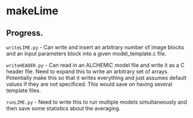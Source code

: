 # makeLime

## Progress.

`writeLIME.py` - Can write and insert an arbitrary number of image blocks and an input parameters block into a given model_template.c file.

`writeHEADER.py` - Can read in an ALCHEMIC model file and write it as a C header file. Need to expand this to write an arbitrary set of arrays. Potentially make this so that it writes everything and just assumes default values if they are not specificed. This would save on having several template files.

`runLIME.py` - Need to write this to run multiple models simultaneously and then save some statistics about the averaging.
